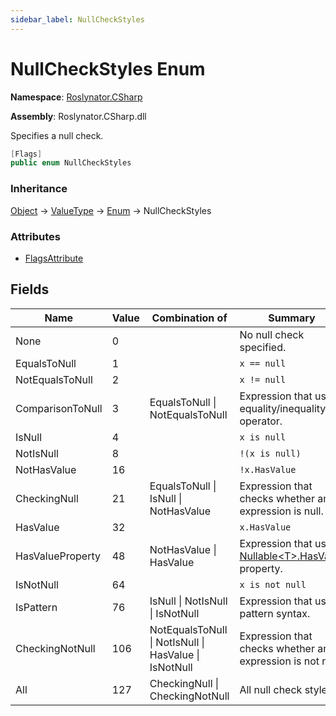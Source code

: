 ```yaml
---
sidebar_label: NullCheckStyles
---
```


# NullCheckStyles Enum

**Namespace**: [Roslynator.CSharp](../index.md)

**Assembly**: Roslynator\.CSharp\.dll

  
Specifies a null check\.

```csharp
[Flags]
public enum NullCheckStyles
```

### Inheritance

[Object](https://docs.microsoft.com/en-us/dotnet/api/system.object) &#x2192; [ValueType](https://docs.microsoft.com/en-us/dotnet/api/system.valuetype) &#x2192; [Enum](https://docs.microsoft.com/en-us/dotnet/api/system.enum) &#x2192; NullCheckStyles

### Attributes

* [FlagsAttribute](https://docs.microsoft.com/en-us/dotnet/api/system.flagsattribute)

## Fields

| Name | Value | Combination of | Summary |
| ---- | ----- | -------------- | ------- |
| None | 0 | | No null check specified\. |
| EqualsToNull | 1 | | `x == null` |
| NotEqualsToNull | 2 | | `x != null` |
| ComparisonToNull | 3 | EqualsToNull \| NotEqualsToNull | Expression that uses equality/inequality operator\. |
| IsNull | 4 | | `x is null` |
| NotIsNull | 8 | | `!(x is null)` |
| NotHasValue | 16 | | `!x.HasValue` |
| CheckingNull | 21 | EqualsToNull \| IsNull \| NotHasValue | Expression that checks whether an expression is null\. |
| HasValue | 32 | | `x.HasValue` |
| HasValueProperty | 48 | NotHasValue \| HasValue | Expression that uses [Nullable&lt;T&gt;.HasValue](https://docs.microsoft.com/en-us/dotnet/api/system.nullable-1.hasvalue) property\. |
| IsNotNull | 64 | | `x is not null` |
| IsPattern | 76 | IsNull \| NotIsNull \| IsNotNull | Expression that uses pattern syntax\. |
| CheckingNotNull | 106 | NotEqualsToNull \| NotIsNull \| HasValue \| IsNotNull | Expression that checks whether an expression is not null\. |
| All | 127 | CheckingNull \| CheckingNotNull | All null check styles\. |

